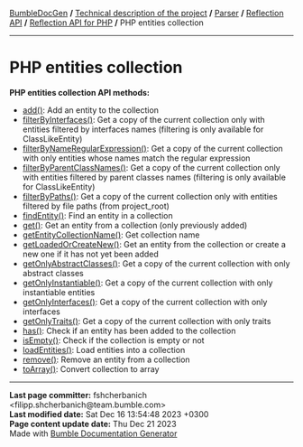 <embed> <a href="/docs/README.md">BumbleDocGen</a> <b>/</b> <a href="/docs/tech/readme.md">Technical description of the project</a> <b>/</b> <a href="/docs/tech/2.parser/readme.md">Parser</a> <b>/</b> <a href="/docs/tech/2.parser/reflectionApi/readme.md">Reflection API</a> <b>/</b> <a href="/docs/tech/2.parser/reflectionApi/php/readme.md">Reflection API for PHP</a> <b>/</b> PHP entities collection<hr> </embed>

<embed> <h1>PHP entities collection</h1> </embed>

**PHP entities collection API methods:**

- [add()](/docs/tech/2.parser/reflectionApi/php/classes/PhpEntitiesCollection.md#madd): Add an entity to the collection
- [filterByInterfaces()](/docs/tech/2.parser/reflectionApi/php/classes/PhpEntitiesCollection.md#mfilterbyinterfaces): Get a copy of the current collection only with entities filtered by interfaces names (filtering is only available for ClassLikeEntity)
- [filterByNameRegularExpression()](/docs/tech/2.parser/reflectionApi/php/classes/PhpEntitiesCollection.md#mfilterbynameregularexpression): Get a copy of the current collection with only entities whose names match the regular expression
- [filterByParentClassNames()](/docs/tech/2.parser/reflectionApi/php/classes/PhpEntitiesCollection.md#mfilterbyparentclassnames): Get a copy of the current collection only with entities filtered by parent classes names (filtering is only available for ClassLikeEntity)
- [filterByPaths()](/docs/tech/2.parser/reflectionApi/php/classes/PhpEntitiesCollection.md#mfilterbypaths): Get a copy of the current collection only with entities filtered by file paths (from project_root)
- [findEntity()](/docs/tech/2.parser/reflectionApi/php/classes/PhpEntitiesCollection.md#mfindentity): Find an entity in a collection
- [get()](/docs/tech/2.parser/reflectionApi/php/classes/PhpEntitiesCollection.md#mget): Get an entity from a collection (only previously added)
- [getEntityCollectionName()](/docs/tech/2.parser/reflectionApi/php/classes/PhpEntitiesCollection.md#mgetentitycollectionname): Get collection name
- [getLoadedOrCreateNew()](/docs/tech/2.parser/reflectionApi/php/classes/PhpEntitiesCollection.md#mgetloadedorcreatenew): Get an entity from the collection or create a new one if it has not yet been added
- [getOnlyAbstractClasses()](/docs/tech/2.parser/reflectionApi/php/classes/PhpEntitiesCollection.md#mgetonlyabstractclasses): Get a copy of the current collection with only abstract classes
- [getOnlyInstantiable()](/docs/tech/2.parser/reflectionApi/php/classes/PhpEntitiesCollection.md#mgetonlyinstantiable): Get a copy of the current collection with only instantiable entities
- [getOnlyInterfaces()](/docs/tech/2.parser/reflectionApi/php/classes/PhpEntitiesCollection.md#mgetonlyinterfaces): Get a copy of the current collection with only interfaces
- [getOnlyTraits()](/docs/tech/2.parser/reflectionApi/php/classes/PhpEntitiesCollection.md#mgetonlytraits): Get a copy of the current collection with only traits
- [has()](/docs/tech/2.parser/reflectionApi/php/classes/PhpEntitiesCollection.md#mhas): Check if an entity has been added to the collection
- [isEmpty()](/docs/tech/2.parser/reflectionApi/php/classes/PhpEntitiesCollection.md#misempty): Check if the collection is empty or not
- [loadEntities()](/docs/tech/2.parser/reflectionApi/php/classes/PhpEntitiesCollection.md#mloadentities): Load entities into a collection
- [remove()](/docs/tech/2.parser/reflectionApi/php/classes/PhpEntitiesCollection.md#mremove): Remove an entity from a collection
- [toArray()](/docs/tech/2.parser/reflectionApi/php/classes/PhpEntitiesCollection.md#mtoarray): Convert collection to array

<div id='page_committer_info'>
<hr>
<b>Last page committer:</b> fshcherbanich &lt;filipp.shcherbanich@team.bumble.com&gt;<br><b>Last modified date:</b>   Sat Dec 16 13:54:48 2023 +0300<br><b>Page content update date:</b> Thu Dec 21 2023<br>Made with <a href='https://github.com/bumble-tech/bumble-doc-gen/blob/master/docs/README.md'>Bumble Documentation Generator</a></div>